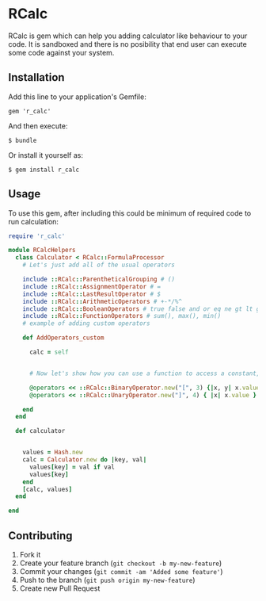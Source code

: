 # RCalc

RCalc is gem which can help you adding calculator like behaviour to your code. It is sandboxed and there is no posibility that end user can execute some code against your system.

## Installation

Add this line to your application's Gemfile:

    gem 'r_calc'

And then execute:

    $ bundle

Or install it yourself as:

    $ gem install r_calc

## Usage

To use this gem, after including this could be minimum of required code to run calculation:

```ruby
require 'r_calc'

module RCalcHelpers
  class Calculator < RCalc::FormulaProcessor
    # Let's just add all of the usual operators

    include ::RCalc::ParentheticalGrouping # ()
    include ::RCalc::AssignmentOperator # =
    include ::RCalc::LastResultOperator # $
    include ::RCalc::ArithmeticOperators # +-*/%^
    include ::RCalc::BooleanOperators # true false and or eq ne gt lt ge le not
    include ::RCalc::FunctionOperators # sum(), max(), min()
    # example of adding custom operators

    def AddOperators_custom

      calc = self


      # Now let's show how you can use a function to access a constant, like PI

      @operators << ::RCalc::BinaryOperator.new("[", 3) {|x, y| x.value + y.value}
      @operators << ::RCalc::UnaryOperator.new("]", 4) { |x| x.value }

    end
  end

  def calculator


    values = Hash.new
    calc = Calculator.new do |key, val|
      values[key] = val if val
      values[key]
    end
    [calc, values]
  end

end
```

## Contributing

1. Fork it
2. Create your feature branch (`git checkout -b my-new-feature`)
3. Commit your changes (`git commit -am 'Added some feature'`)
4. Push to the branch (`git push origin my-new-feature`)
5. Create new Pull Request
